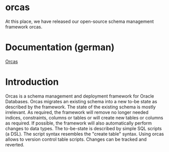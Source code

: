 orcas
=====
At this place, we have released our open-source schema management framework orcas.

Documentation (german)
======================
[Orcas](http://opitzconsulting.github.io/orcas/docs/about/)

Introduction
============
Orcas is a schema management and deployment framework for Oracle Databases. Orcas migrates an existing schema into a new to-be state as described by the framework.
The state of the existing schema is mostly irrelevant.  As required, the framework will remove no longer needed indices, constraints, columns or tables or will create new tables or columns as required. 
If possible, the framework will also automatically perform changes to data types.
The to-be-state is described by simple SQL scripts (a DSL). The script syntax resembles the "create table" syntax.
Using orcas allows to version control table scripts. Changes can be tracked and reverted. 



